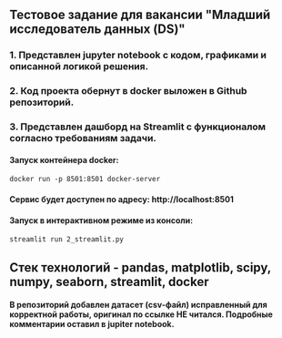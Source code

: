 ## Тестовое задание для вакансии "Младший исследователь данных (DS)"
### 1. Представлен jupyter notebook с кодом, графиками и описанной логикой решения.
### 2. Код проекта обернут в docker выложен в Github репозиторий.
### 3. Представлен дашборд на Streamlit с функционалом согласно требованиям задачи.


#### Запуск контейнера docker:
`docker run -p 8501:8501 docker-server` 
#### Сервис будет доступен по адресу: http://localhost:8501

#### Запуск в интерактивном режиме из консоли:
`streamlit run 2_streamlit.py `

## Стек технологий - pandas, matplotlib, scipy, numpy, seaborn, streamlit, docker

#### В репозиторий добавлен датасет (csv-файл) исправленный для корректной работы, оригинал по ссылке НЕ читался. Подробные комментарии оставил в jupiter notebook.
